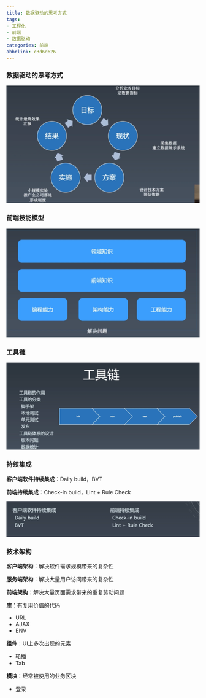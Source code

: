 ```yaml
---
title: 数据驱动的思考方式
tags:
- 工程化
- 前端
- 数据驱动
categories: 前端
abbrlink: c3d6d626
---
```


### 数据驱动的思考方式

![image-20211006142903090](/images/image-20211006142903090.png)

### 前端技能模型

![image-20211006144752628](/images/image-20211006144752628.png)

### 工具链

![image-20211006145025735](/images/image-20211006145025735.png)

### 持续集成

**客户端软件持续集成**：Daily build，BVT

**前端持续集成**：Check-in build，Lint + Rule Check

![image-20211006150858373](/images/image-20211006150858373.png)

### 技术架构

**客户端架构**：解决软件需求规模带来的复杂性

**服务端架构**：解决大量用户访问带来的复杂性

**前端架构**：解决大量页面需求带来的重复劳动问题

**库**：有复用价值的代码

- URL
- AJAX
- ENV

**组件**：UI上多次出现的元素

- 轮播
- Tab

**模块**：经常被使用的业务区块

- 登录
